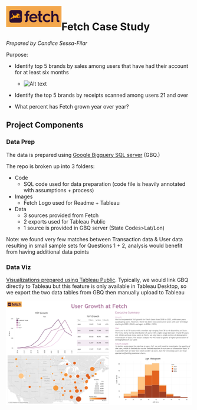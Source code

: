 

<img align="left" src="Images/FETCH_LOGO.png" width="150">

# Fetch Case Study
*Prepared by Candice Sessa-Filar*

Purpose:
- Identify top 5 brands by sales among users that have had their account for at least six months
  - ![Alt text](Images/Images/Question1.png)

- Identify the top 5 brands by receipts scanned among users 21 and over
- What percent has Fetch grown year over year?



## Project Components
### Data Prep

The data is prepared using [Google Bigquery SQL server](https://console.cloud.google.com/bigquery?_gl=1*jn7tsk*_up*MQ..&gclid=Cj0KCQiA4-y8BhC3ARIsAHmjC_EE14TGQbo-E56maD4ynLhGnPWKppRGaeeMUQg4dJahCBG7n2z2NG4aAqMDEALw_wcB&gclsrc=aw.ds&project=zeta-matrix-337222) (GBQ.)

The repo is broken up into 3 folders:
* Code
  * SQL code used for data preparation (code file is heavily annotated with assumptions + process)
* Images
  * Fetch Logo used for Readme + Tableau
* Data
  * 3 sources provided from Fetch
  * 2 exports used for Tableau Public
  * 1 source is provided in GBQ server (State Codes>Lat/Lon)

Note: we found very few matches between Transaction data & User data resulting in small sample sets for Questions 1 + 2, analysis would benefit from having additional data points

### Data Viz

[Visualizations prepared using Tableau Public](https://public.tableau.com/views/FetchUserCaseStudy/Dashboard1?:language=en-US&:sid=&:redirect=auth&:display_count=n&:origin=viz_share_link). Typically, we would link GBQ directly to Tableau but this feature is only available in Tableau Desktop, so we export the two data tables from GBQ then manually upload to Tableau



![Tableau Dashboard](Images/TableauViz.png)
 


